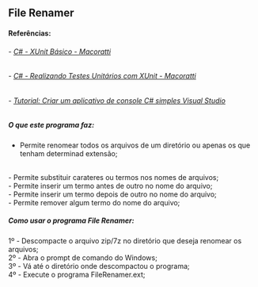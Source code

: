 ## File Renamer

#### Referências: 

###### - [C# - XUnit Básico - Macoratti](https://www.macoratti.net/19/09/cshp_xunitb1.htm)<br/>

###### - [C# - Realizando Testes Unitários com XUnit - Macoratti](https://www.macoratti.net/19/09/cshp_unitest1.htm)<br/>

###### - [Tutorial: Criar um aplicativo de console C# simples Visual Studio](https://docs.microsoft.com/pt-br/visualstudio/get-started/csharp/tutorial-console?view=vs-2022)<br/>

##### O que este programa faz:

 - Permite renomear todos os arquivos de um diretório ou apenas os que tenham determinad extensão;
 <br/> 
 - Permite substituir carateres ou termos nos nomes de arquivos;
 <br/>
 - Permite inserir um termo antes de outro no nome do arquivo;
 <br/>
 - Permite inserir um termo depois de outro no nome do arquivo;
 <br/>
 - Permite remover algum termo do nome do arquivo;
 
 ##### Como usar o programa File Renamer:

 1º - Descompacte o arquivo zip/7z no diretório que deseja renomear os arquivos; 
 <br/>
 2º - Abra o prompt de comando do Windows;
 <br/>
 3º - Vá até o diretório onde descompactou o programa;
 <br/>
 4º - Execute o programa FileRenamer.ext;